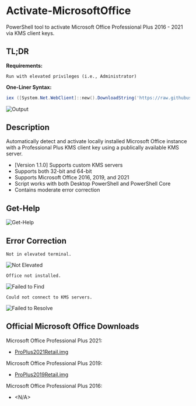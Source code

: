 # Activate-MicrosoftOffice
PowerShell tool to activate Microsoft Office Professional Plus 2016 - 2021 via KMS client keys.

## TL;DR

**Requirements:**
```
Run with elevated privileges (i.e., Administrator)
```

**One-Liner Syntax:**
```powershell
iex ([System.Net.WebClient]::new().DownloadString('https://raw.githubusercontent.com/tylerdotrar/Activate-MicrosoftOffice/main/Activate-MicrosoftOffice.ps1'); Activate-MicrosoftOffice)
```

![Output](https://cdn.discordapp.com/attachments/855920119292362802/1086394905296916561/image.png)


## Description
Automatically detect and activate locally installed Microsoft Office instance with a Professional Plus 
KMS client key using a publically available KMS server.
- [Version 1.1.0] Supports custom KMS servers
- Supports both 32-bit and 64-bit
- Supports Microsoft Office 2016, 2019, and 2021
- Script works with both Desktop PowerShell and PowerShell Core
- Contains moderate error correction


## Get-Help
![Get-Help](https://cdn.discordapp.com/attachments/855920119292362802/1094204012737343629/image.png)


## Error Correction
```
Not in elevated terminal.
```
![Not Elevated](https://cdn.discordapp.com/attachments/855920119292362802/1086409673047019550/image.png)

```
Office not installed.
```
![Failed to Find](https://cdn.discordapp.com/attachments/855920119292362802/1086403306236162138/image.png)

```
Could not connect to KMS servers.
```
![Failed to Resolve](https://cdn.discordapp.com/attachments/855920119292362802/1086410562730205194/image.png)


## Official Microsoft Office Downloads
Microsoft Office Professional Plus 2021:
- [ProPlus2021Retail.img](https://officecdn.microsoft.com/db/492350f6-3a01-4f97-b9c0-c7c6ddf67d60/media/en-us/ProPlus2021Retail.img)

Microsoft Office Professional Plus 2019:
- [ProPlus2019Retail.img](https://officecdn.microsoft.com/pr/492350f6-3a01-4f97-b9c0-c7c6ddf67d60/media/en-us/ProPlus2019Retail.img)

Microsoft Office Professional Plus 2016:
- <N/A>
